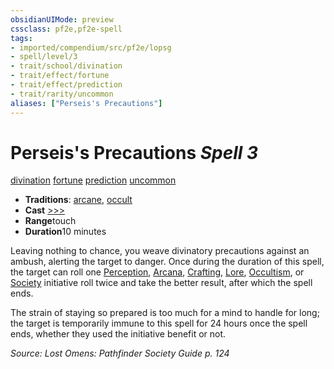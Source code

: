 ```yaml
---
obsidianUIMode: preview
cssclass: pf2e,pf2e-spell
tags:
- imported/compendium/src/pf2e/lopsg
- spell/level/3
- trait/school/divination
- trait/effect/fortune
- trait/effect/prediction
- trait/rarity/uncommon
aliases: ["Perseis's Precautions"]
---
```

# Perseis's Precautions *Spell 3*   
[divination](divination.md)  [fortune](fortune.md)  [prediction](prediction.md)  [uncommon](uncommon.md)  

- **Traditions**: [arcane](arcane.md), [occult](occult.md)
- **Cast** [>>>](chapter-9-playing-the-game.md#Actions "Three-Action") 
- **Range**touch
- **Duration**10 minutes

Leaving nothing to chance, you weave divinatory precautions against an ambush, alerting the target to danger. Once during the duration of this spell, the target can roll one [Perception](../skills.md#Perception), [Arcana](../skills.md#Arcana), [Crafting](../skills.md#Crafting), [Lore](../skills.md#Lore), [Occultism](../skills.md#Occultism), or [Society](../skills.md#Society) initiative roll twice and take the better result, after which the spell ends.

The strain of staying so prepared is too much for a mind to handle for long; the target is temporarily immune to this spell for 24 hours once the spell ends, whether they used the initiative benefit or not.

*Source: Lost Omens: Pathfinder Society Guide p. 124*
